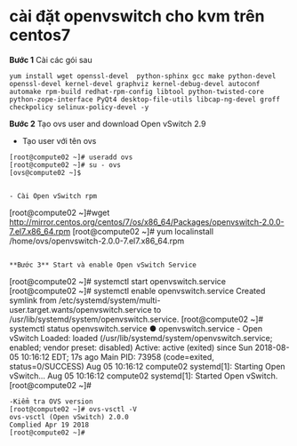 # cài đặt openvswitch cho kvm trên centos7

**Bước 1** Cài các gói sau
```
yum install wget openssl-devel  python-sphinx gcc make python-devel openssl-devel kernel-devel graphviz kernel-debug-devel autoconf automake rpm-build redhat-rpm-config libtool python-twisted-core python-zope-interface PyQt4 desktop-file-utils libcap-ng-devel groff checkpolicy selinux-policy-devel -y
```

**Bước 2** Tạo ovs user and download Open vSwitch 2.9

- Tạo user với tên ovs
```
[root@compute02 ~]# useradd ovs
[root@compute02 ~]# su - ovs
[ovs@compute02 ~]$
```


```

- Cài Open vSwitch rpm
```
[root@compute02 ~]#wget http://mirror.centos.org/centos/7/os/x86_64/Packages/openvswitch-2.0.0-7.el7.x86_64.rpm
[root@compute02 ~]# yum localinstall /home/ovs/openvswitch-2.0.0-7.el7.x86_64.rpm
```

**Bước 3** Start và enable Open vSwitch Service
```
[root@compute02 ~]# systemctl start openvswitch.service
[root@compute02 ~]# systemctl enable openvswitch.service
Created symlink from /etc/systemd/system/multi-user.target.wants/openvswitch.service to /usr/lib/systemd/system/openvswitch.service.
[root@compute02 ~]# systemctl status openvswitch.service
● openvswitch.service - Open vSwitch
Loaded: loaded (/usr/lib/systemd/system/openvswitch.service; enabled; vendor preset: disabled)
Active: active (exited) since Sun 2018-08-05 10:16:12 EDT; 17s ago
Main PID: 73958 (code=exited, status=0/SUCCESS)
Aug 05 10:16:12 compute02 systemd[1]: Starting Open vSwitch...
Aug 05 10:16:12 compute02 systemd[1]: Started Open vSwitch.
[root@compute02 ~]#
```
-Kiểm tra OVS version
[root@compute02 ~]# ovs-vsctl -V
ovs-vsctl (Open vSwitch) 2.0.0
Complied Apr 19 2018
[root@compute02 ~]#


